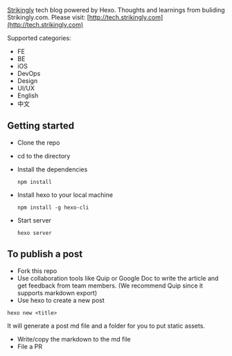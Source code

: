 [Strikingly](https://www.strikingly.com) tech blog powered by Hexo. Thoughts and learnings from buliding Strikingly.com. Please visit: [http://tech.strikingly.com](http://tech.strikingly.com)

Supported categories:

* FE
* BE
* iOS
* DevOps
* Design
* UI/UX
* English
* 中文

## Getting started
* Clone the repo
* cd to the directory
* Install the dependencies

  ```npm install```

* Install hexo to your local machine

  ```npm install -g hexo-cli```
* Start server

	```hexo server```

## To publish a post

* Fork this repo
* Use collaboration tools like Quip or Google Doc to write the article and get feedback from team members. (We recommend Quip since it supports markdown export)
* Use hexo to create a new post

```hexo new <title>```

It will generate a post md file and a folder for you to put static assets.

* Write/copy the markdown to the md file
* File a PR
